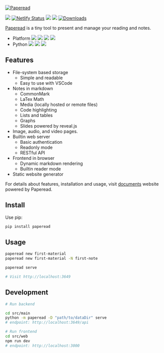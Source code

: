[![Paperead](https://socialify.git.ci/StardustDL/paperead/image?description=1&font=Bitter&forks=1&issues=1&language=1&owner=1&pattern=Plus&pulls=1&stargazers=1&theme=Light)](https://github.com/StardustDL/paperead)

![](https://github.com/StardustDL/paperead/workflows/CI/badge.svg) [![Netlify Status](https://api.netlify.com/api/v1/badges/fb053a29-d62b-469d-9253-d8208fec5863/deploy-status)](https://app.netlify.com/sites/paperead/deploys) ![](https://img.shields.io/github/license/StardustDL/paperead.svg) [![](https://img.shields.io/pypi/v/paperead.svg?logo=pypi)](https://pypi.org/project/paperead/) [![Downloads](https://pepy.tech/badge/paperead)](https://pepy.tech/project/paperead)

[Paperead](https://github.com/StardustDL/paperead) is a tiny tool to present and manage your reading and notes.

- Platform ![](https://img.shields.io/badge/Linux-yes-success?logo=linux) ![](https://img.shields.io/badge/Windows-yes-success?logo=windows) ![](https://img.shields.io/badge/MacOS-yes-success?logo=apple) ![](https://img.shields.io/badge/BSD-yes-success?logo=freebsd)
- Python ![](https://img.shields.io/pypi/implementation/paperead.svg?logo=pypi) ![](https://img.shields.io/pypi/pyversions/paperead.svg?logo=pypi) ![](https://img.shields.io/pypi/wheel/paperead.svg?logo=pypi)

## Features

- File-system based storage
  - Simple and readable
  - Easy to use with VSCode
- Notes in markdown
  - CommonMark
  - LaTex Math
  - Media (locally hosted or remote files)
  - Code highlighting
  - Lists and tables
  - Graphs
  - Slides powered by reveal.js
- Image, audio, and video pages.
- Builtin web server
  - Basic authentication
  - Readonly mode
  - RESTful API
- Frontend in browser
  - Dynamic markdown rendering
  - Builtin reader mode
- Static website generator

For details about features, installation and usage, visit [documents](https://paperead.netlify.app/) website powered by Paperead.

## Install

Use pip:

```sh
pip install paperead
```

## Usage

```sh
paperead new first-material
paperead new first-material -N first-note

paperead serve

# Visit http://localhost:3649
```

## Development

```sh
# Run backend

cd src/main
python -m paperead -D "path/to/dataDir" serve
# endpoint: http://localhost:3649/api

# Run frontend
cd src/web
npm run dev
# endpoint: http://localhost:3000
```
